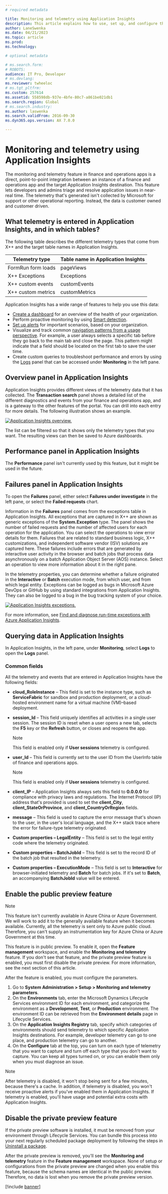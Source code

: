 ```yaml
---
# required metadata

title: Monitoring and telemetry using Application Insights
description: This article explains how to use, set up, and configure the Application Insights integration for finance and operations apps.
author: LaneSwenka
ms.date: 04/21/2023
ms.topic: article
ms.prod:
ms.technology:

# optional metadata

# ms.search.form:
# ROBOTS:
audience: IT Pro, Developer
# ms.devlang:
ms.reviewer: twheeloc
# ms.tgt_pltfrm:
ms.custom: 257614
ms.assetid: 558598db-937e-4bfe-80c7-a861be021db1
ms.search.region: Global
# ms.search.industry:
ms.author: laswenka
ms.search.validFrom: 2016-09-30
ms.dyn365.ops.version: AX 7.0.0

---
```


# Monitoring and telemetry using Application Insights

The monitoring and telemetry feature in finance and operations apps is a direct, point-to-point integration between an instance of a finance and operations app and the target Application Insights destination. This feature lets developers and admins triage and resolve application issues in near-real time.  The telemetry that's generated isn't collected by Microsoft for support or other operational reporting. Instead, the data is customer owned and customer driven.

## What telemetry is entered in Application Insights, and in which tables?

The following table describes the different telemetry types that come from X++ and the target table names in Application Insights.

| Telemetry type | Table name in Application Insights |
|----------------|------------------------------------|
| FormRun form loads | pageViews |
| X++ Exceptions | Exceptions |
| X++ custom events | customEvents |
| X++ custom metrics | customMetrics |

Application Insights has a wide range of features to help you use this data:

- [Create a dashboard](/azure/azure-monitor/visualize/tutorial-logs-dashboards) for an overview of the health of your organization.
- Perform proactive monitoring by using [Smart detection](/azure/azure-monitor/app/proactive-diagnostics).
- [Set up alerts](/azure/azure-monitor/app/tutorial-alert) for important scenarios, based on your organization.
- Visualize and track common [navigation patterns from a usage perspective](/azure/azure-monitor/app/usage-flows). For example, a user always selects a specific tab before they go back to the main tab and close the page. This pattern might indicate that a field should be located on the first tab to save the user time.
- Create custom queries to troubleshoot performance and errors by using the [Logs](/azure/azure-monitor/log-query/log-query-overview) panel that can be accessed under **Monitoring** in the left pane.

## Overview panel in Application Insights

Application Insights provides different views of the telemetry data that it has collected. The **Transaction search** panel shows a detailed list of the different diagnostics and events from your finance and operations app, and is a gateway to the other features of the portal. You can drill into each entry for more details. The following illustration shows an example.

[![Application Insights overview.](./media/AppInsights/overview.png)](./media/AppInsights/overview.png)

The list can be filtered so that it shows only the telemetry types that you want. The resulting views can then be saved to Azure dashboards.
 
## Performance panel in Application Insights

The **Performance** panel isn't currently used by this feature, but it might be used in the future.

## Failures panel in Application Insights

To open the **Failures** panel, either select **Failures under investigate** in the left pane, or select the **Failed requests** chart.
 
Information in the **Failures** panel comes from the exceptions table in Application Insights. All exceptions that are captured in X++ are shown as generic exceptions of the **System.Exception** type. The panel shows the number of failed requests and the number of affected users for each operation for the application. You can select the operations to view error details for them. Failures that are related to standard business logic, X++ customizations, and independent software vendor (ISV) solutions are captured here. These failures include errors that are generated by interactive user activity in the browser and batch jobs that process data asynchronously on a batch Application Object Server (AOS) instance. Select an operation to view more information about it in the right pane.
 
In the telemetry properties, you can determine whether a failure originated in the **Interactive** or **Batch** execution mode, from which user, and from which legal entity. Exceptions can be logged as bugs in Microsoft Azure DevOps or GitHub by using standard integrations from Application Insights. They can also be logged to a bug in the bug tracking system of your choice.

[![Application Insights exceptions.](./media/AppInsights/Exceptions.png)](./media/AppInsights/Exceptions.png)

For more information, see [Find and diagnose run-time exceptions with Azure Application Insights](/azure/azure-monitor/learn/tutorial-runtime-exceptions).

## Querying data in Application Insights

In Application Insights, in the left pane, under **Monitoring**, select **Logs** to open the **Logs** panel.
 
### Common fields

All the telemetry and events that are entered in Application Insights have the following fields:

- **cloud\_RoleInstance** – This field is set to the instance type, such as **ServiceFabric** for sandbox and production deployment, or a cloud-hosted environment name for a virtual machine (VM)–based deployment.
- **session\_Id** – This field uniquely identifies all activities in a single user session. The session ID is reset when a user opens a new tab, selects the **F5** key or the **Refresh** button, or closes and reopens the app.

    > [!NOTE] 
    > This field is enabled only if **User sessions** telemetry is configured.

 - **user\_Id** – This field is currently set to the user ID from the UserInfo table of finance and operations apps. 
 
    > [!NOTE] 
    > This field is enabled only if **User sessions** telemetry is configured.

- **client\_IP** – Application Insights always sets this field to **0.0.0.0** for compliance with privacy laws and regulations. The Internet Protocol (IP) address that's provided is used to set the **client\_City**, **client\_StateOrProvince**, and **client\_CountryOrRegion** fields.
- **message** – This field is used to capture the error message that's shown to the user, in the user's local language, and the X++ stack trace where the error for failure-type telemetry originated.
- **Custom properties – LegalEntity** – This field is set to the legal entity code where the telemetry originated.
- **Custom properties – BatchJobId** – This field is set to the record ID of the batch job that resulted in the telemetry.
- **Custom properties – ExecutionMode** – This field is set to **Interactive** for browser-initiated telemetry and **Batch** for batch jobs. If it's set to **Batch**, an accompanying **BatchJobId** value will be entered.

## Enable the public preview feature

> [!NOTE]
> This feature isn't currently available in Azure China or Azure Government. We will work to add it to the generally available feature when it becomes available. Currently, all the telemetry is sent only to Azure public cloud. Therefore, you can't supply an instrumentation key for Azure China or Azure Government at this time.

This feature is in public preview. To enable it, open the **Feature management** workspace, and enable the **Monitoring and telemetry** feature. If you don't see that feature, and the private preview feature is enabled, you must first disable the private preview. For more information, see the next section of this article.

After the feature is enabled, you must configure the parameters.

1. Go to **System Administration \> Setup \> Monitoring and telemetry parameters**.
2. On the **Environments** tab, enter the Microsoft Dynamics Lifecycle Services environment ID for each environment, and categorize the environment as a **Development**, **Test**, or **Production** environment. The environment ID can be retrieved from the **Environment details** page in Lifecycle Services.
3. On the **Application Insights Registry** tab, specify which categories of environments should send telemetry to which specific Application Insights destinations. For example, developer telemetry can go to one place, and production telemetry can go to another.
4. On the **Configure** tab at the top, you can turn on each type of telemetry that you want to capture and turn off each type that you don't want to capture. You can keep all types turned on, or you can enable them only when you must diagnose an issue. 

> [!NOTE]
> After telemetry is disabled, it won't stop being sent for a few minutes, because there's a cache. In addition, if telemetry is disabled, you won't receive proactive alerts if you've enabled them in Application Insights. If telemetry is enabled, you'll have usage and potential extra costs with Application Insights.

## Disable the private preview feature

If the private preview software is installed, it must be removed from your environment through Lifecycle Services. You can bundle this process into your next regularly scheduled package deployment by following the steps in [Uninstall a package](/dynamics365/fin-ops-core/dev-itpro/deployment/uninstall-deployable-package).

After the private preview is removed, you'll see the **Monitoring and telemetry** feature in the **Feature management** workspace. None of setup or configurations from the private preview are changed when you enable this feature, because the schema names are identical in the public preview. Therefore, no data is lost when you remove the private preview version.

[!include [banner](../includes/banner.md)]
